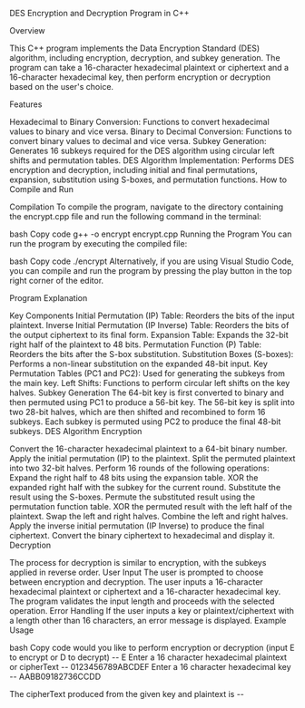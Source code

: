 
DES Encryption and Decryption Program in C++

Overview

This C++ program implements the Data Encryption Standard (DES) algorithm, including encryption, decryption, and subkey generation. The program can take a 16-character hexadecimal plaintext or ciphertext and a 16-character hexadecimal key, then perform encryption or decryption based on the user's choice.

Features

Hexadecimal to Binary Conversion: Functions to convert hexadecimal values to binary and vice versa.
Binary to Decimal Conversion: Functions to convert binary values to decimal and vice versa.
Subkey Generation: Generates 16 subkeys required for the DES algorithm using circular left shifts and permutation tables.
DES Algorithm Implementation: Performs DES encryption and decryption, including initial and final permutations, expansion, substitution using S-boxes, and permutation functions.
How to Compile and Run

Compilation
To compile the program, navigate to the directory containing the encrypt.cpp file and run the following command in the terminal:

bash
Copy code
g++ -o encrypt encrypt.cpp
Running the Program
You can run the program by executing the compiled file:

bash
Copy code
./encrypt
Alternatively, if you are using Visual Studio Code, you can compile and run the program by pressing the play button in the top right corner of the editor.

Program Explanation

Key Components
Initial Permutation (IP) Table: Reorders the bits of the input plaintext.
Inverse Initial Permutation (IP Inverse) Table: Reorders the bits of the output ciphertext to its final form.
Expansion Table: Expands the 32-bit right half of the plaintext to 48 bits.
Permutation Function (P) Table: Reorders the bits after the S-box substitution.
Substitution Boxes (S-boxes): Performs a non-linear substitution on the expanded 48-bit input.
Key Permutation Tables (PC1 and PC2): Used for generating the subkeys from the main key.
Left Shifts: Functions to perform circular left shifts on the key halves.
Subkey Generation
The 64-bit key is first converted to binary and then permuted using PC1 to produce a 56-bit key.
The 56-bit key is split into two 28-bit halves, which are then shifted and recombined to form 16 subkeys.
Each subkey is permuted using PC2 to produce the final 48-bit subkeys.
DES Algorithm
Encryption

Convert the 16-character hexadecimal plaintext to a 64-bit binary number.
Apply the initial permutation (IP) to the plaintext.
Split the permuted plaintext into two 32-bit halves.
Perform 16 rounds of the following operations:
Expand the right half to 48 bits using the expansion table.
XOR the expanded right half with the subkey for the current round.
Substitute the result using the S-boxes.
Permute the substituted result using the permutation function table.
XOR the permuted result with the left half of the plaintext.
Swap the left and right halves.
Combine the left and right halves.
Apply the inverse initial permutation (IP Inverse) to produce the final ciphertext.
Convert the binary ciphertext to hexadecimal and display it.
Decryption

The process for decryption is similar to encryption, with the subkeys applied in reverse order.
User Input
The user is prompted to choose between encryption and decryption.
The user inputs a 16-character hexadecimal plaintext or ciphertext and a 16-character hexadecimal key.
The program validates the input length and proceeds with the selected operation.
Error Handling
If the user inputs a key or plaintext/ciphertext with a length other than 16 characters, an error message is displayed.
Example Usage

bash
Copy code
 would you like to perform encryption or decryption (input E to encrypt or D to decrypt) -- E
 Enter a 16 character hexadecimal plaintext or cipherText -- 0123456789ABCDEF
 Enter a 16 character hexadecimal key -- AABB09182736CCDD

The cipherText produced from the given key and plaintext is -- <cipherText>
